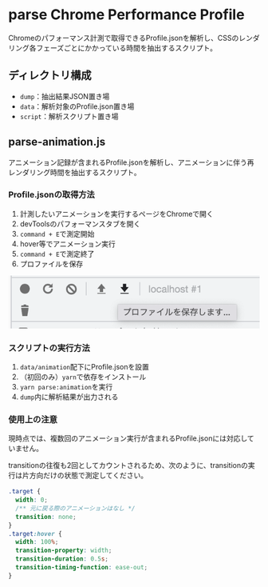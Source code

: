 # parse Chrome Performance Profile

Chromeのパフォーマンス計測で取得できるProfile.jsonを解析し、CSSのレンダリング各フェーズごとにかかっている時間を抽出するスクリプト。

## ディレクトリ構成

- `dump`：抽出結果JSON置き場
- `data`：解析対象のProfile.json置き場
- `script`：解析スクリプト置き場

## parse-animation.js

アニメーション記録が含まれるProfile.jsonを解析し、アニメーションに伴う再レンダリング時間を抽出するスクリプト。

### Profile.jsonの取得方法

1. 計測したいアニメーションを実行するページをChromeで開く
2. devToolsのパフォーマンスタブを開く
3. `command + E`で測定開始
4. hover等でアニメーション実行
5. `command + E`で測定終了
6. プロファイルを保存

![Chrome開発者ツールのパフォーマンスタブにあるプロファイル保存ボタンのスクショ](/images/chrome-save-profile.png)

### スクリプトの実行方法

1. `data/animation`配下にProfile.jsonを設置
2. （初回のみ）`yarn`で依存をインストール
3. `yarn parse:animation`を実行
4. `dump`内に解析結果が出力される

### 使用上の注意

現時点では、複数回のアニメーション実行が含まれるProfile.jsonには対応していません。

transitionの往復も2回としてカウントされるため、次のように、transitionの実行は片方向だけの状態で測定してください。

```css
.target {
  width: 0;
  /** 元に戻る際のアニメーションはなし */
  transition: none;
}
.target:hover {
  width: 100%;
  transition-property: width;
  transition-duration: 0.5s;
  transition-timing-function: ease-out;
}
```